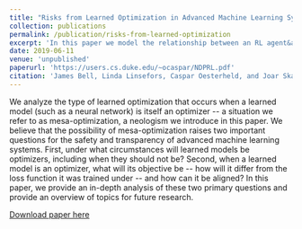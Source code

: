 ```yaml
---
title: "Risks from Learned Optimization in Advanced Machine Learning Systems"
collection: publications
permalink: /publication/risks-from-learned-optimization
excerpt: 'In this paper we model the relationship between an RL agent&apos;s function approximator(s) and its learning algorithm as an instance of a principal-agent problem, and use this framework to identify several potential safety problems in powerful (future) RL systems. This paper originated the term $quot;mesa-optimiser$quot;'
date: 2019-06-11
venue: 'unpublished'
paperurl: 'https://users.cs.duke.edu/~ocaspar/NDPRL.pdf'
citation: 'James Bell, Linda Linsefors, Caspar Oesterheld, and Joar Skalse (2020). Reinforcement Learning in Newcomblike Environments.'
---
```

We analyze the type of learned optimization that occurs when a learned model (such as a neural network) is itself an optimizer -- a situation we refer to as mesa-optimization, a neologism we introduce in this paper. We believe that the possibility of mesa-optimization raises two important questions for the safety and transparency of advanced machine learning systems. First, under what circumstances will learned models be optimizers, including when they should not be? Second, when a learned model is an optimizer, what will its objective be -- how will it differ from the loss function it was trained under -- and how can it be aligned? In this paper, we provide an in-depth analysis of these two primary questions and provide an overview of topics for future research.

[Download paper here](https://www.fhi.ox.ac.uk/wp-content/uploads/1906.01820.pdf)
